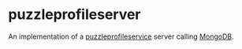 # puzzleprofileserver

An implementation of a [puzzleprofileservice](https://github.com/dvaumoron/puzzleprofileservice) server calling [MongoDB](https://www.mongodb.com/).
